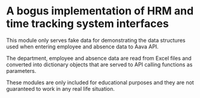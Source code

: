 # A bogus implementation of HRM and time tracking system interfaces

This module only serves fake data for demonstrating the data structures used
when entering employee and absence data to Aava API.

The department, employee and absence data are read from Excel files and converted
into dictionary objects that are served to API calling functions as parameters.

These modules are only included for educational purposes and they are not guaranteed
to work in any real life situation.
